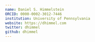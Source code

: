 ```yaml
---
name: Daniel S. Himmelstein
ORCID: 0000-0002-3012-7446
institution: University of Pennsylvania
website: https://dhimmel.com
twitter: dhimmel
github: dhimmel
---
```

